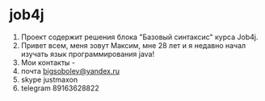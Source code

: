 # job4j
1. Проект содержит решения блока "Базовый синтаксис" курса Job4j.
2. Привет всем, меня зовут Максим, мне 28 лет и я недавно начал изучать язык программирования java!
3. Мои контакты -
4. почта bigsobolev@yandex.ru 
5. skype justmaxon 
6. telegram 89163628822
